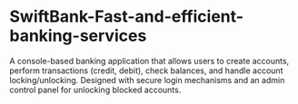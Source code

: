 # SwiftBank-Fast-and-efficient-banking-services
A console-based banking application that allows users to create accounts, perform transactions (credit, debit), check balances, and handle account locking/unlocking. Designed with secure login mechanisms and an admin control panel for unlocking blocked accounts.
